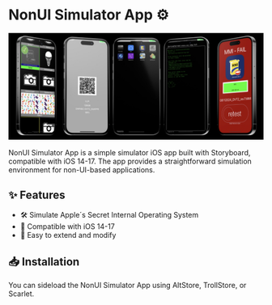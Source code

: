 # NonUI Simulator App ⚙️

![My Image](IMG_3992.jpg)

NonUI Simulator App is a simple simulator iOS app built with Storyboard, compatible with iOS 14-17. The app provides a straightforward simulation environment for non-UI-based applications.

## ✨ Features

- 🛠️ Simulate Apple´s Secret Internal Operating System
- 📱 Compatible with iOS 14-17
- 🔧 Easy to extend and modify

## 📥 Installation

You can sideload the NonUI Simulator App using AltStore, TrollStore, or Scarlet.

